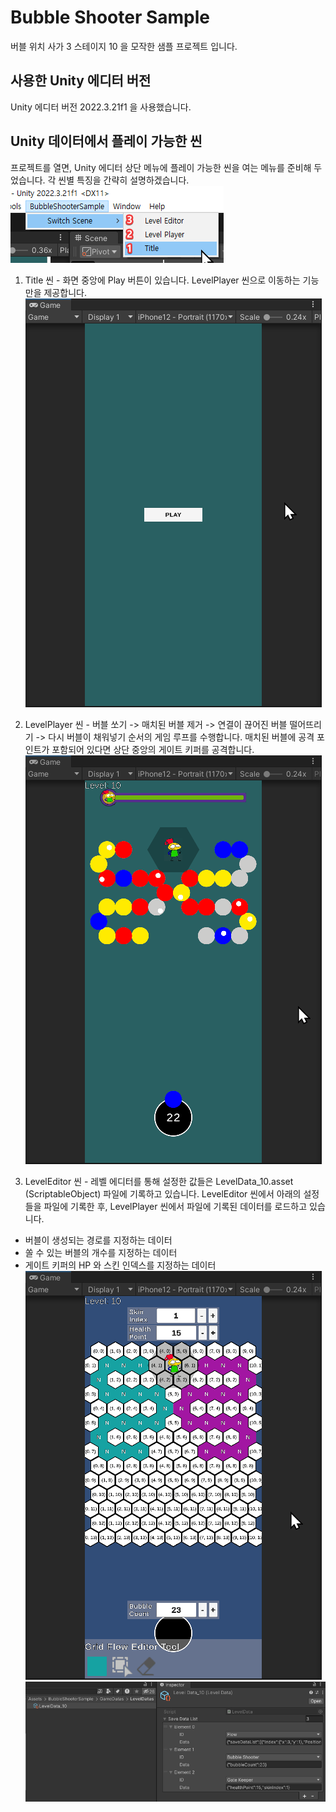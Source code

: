 # Bubble Shooter Sample
버블 위치 사가 3 스테이지 10 을 모작한 샘플 프로젝트 입니다.

## 사용한 Unity 에디터 버전
Unity 에디터 버전 2022.3.21f1 을 사용했습니다.

## Unity 데이터에서 플레이 가능한 씬
프로젝트를 열면, Unity 에디터 상단 메뉴에 플레이 가능한 씬을 여는 메뉴를 준비해 두었습니다. 각 씬별 특징을 간략히 설명하겠습니다.  
![Reference Screenshot](Screenshots/Unity_SzGufMwW52.png)

1. Title 씬 - 화면 중앙에 Play 버튼이 있습니다. LevelPlayer 씬으로 이동하는 기능만을 제공합니다.
![Reference Screenshot](Screenshots/Unity_ILM9MRnXEV.png)

2. LevelPlayer 씬 - 버블 쏘기 -> 매치된 버블 제거 -> 연결이 끊어진 버블 떨어뜨리기 -> 다시 버블이 채워넣기 순서의 게임 루프를 수행합니다. 매치된 버블에 공격 포인트가 포함되어 있다면 상단 중앙의 게이트 키퍼를 공격합니다.
![Reference Screenshot](Screenshots/Unity_lMz2AwY3Fq.png)

3. LevelEditor 씬 - 레벨 에디터를 통해 설정한 값들은 LevelData_10.asset (ScriptableObject) 파일에 기록하고 있습니다. LevelEditor 씬에서 아래의 설정들을 파일에 기록한 후, LevelPlayer 씬에서 파일에 기록된 데이터를 로드하고 있습니다.
  - 버블이 생성되는 경로를 지정하는 데이터
  - 쏠 수 있는 버블의 개수를 지정하는 데이터
  - 게이트 키퍼의 HP 와 스킨 인덱스를 지정하는 데이터
  ![Reference Screenshot](Screenshots/Unity_O2SVWeBQzD.png)
  ![Reference Screenshot](Screenshots/Unity_1etmNMkY3L.png)